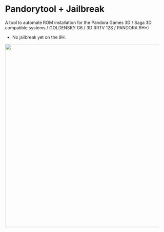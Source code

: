 # Pandorytool + Jailbreak
A tool to automate ROM installation for the Pandora Games 3D / Saga 3D compatible systems / GOLDENSKY G6 / 3D RRTV 12S / PANDORA 9H*)

* No jailbreak yet on the 9H.

<p align="center">
  <img width="600" src="https://raw.githubusercontent.com/emuchicken/pandorytool/master/docs/pandory.gif">
</p>



